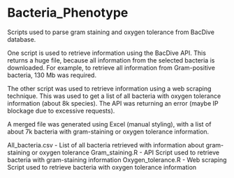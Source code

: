 # Bacteria_Phenotype
Scripts used to parse gram staining and oxygen tolerance from BacDive database.

One script is used to retrieve information using the BacDive API. This returns a huge file, because all information from the selected bacteria is downloaded. For example, to retrieve all information from Gram-positive bacteria, 130 Mb was required. 

The other script was used to retrieve information using a web scraping technique. This was used to get a list of all bacteria with oxygen tolerance information (about 8k species). The API was returning an error (maybe IP blockage due to excessive requests).

A merged file was generated using Excel (manual styling), with a list of about 7k bacteria with gram-staining or oxygen tolerance information.

All_bacteria.csv 	- List of all bacteria retrieved with information about gram-staining or oxygen tolerance
	Gram_staining.R     - API Script used to retrieve bacteria with gram-staining information
  Oxygen_tolerance.R 	- Web scraping Script used to retrieve bacteria with oxygen tolerance information
